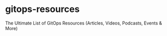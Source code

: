 # gitops-resources
The Ultimate List of GitOps Resources (Articles, Videos, Podcasts, Events &amp; More)
